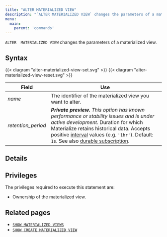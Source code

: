 ```yaml
---
title: "ALTER MATERIALIZED VIEW"
description: "`ALTER MATERIALIZED VIEW` changes the parameters of a materialized view."
menu:
  main:
    parent: 'commands'
---
```


`ALTER  MATERIALIZED VIEW` changes the parameters of a materialized view.

## Syntax

{{< diagram "alter-materialized-view-set.svg" >}}
{{< diagram "alter-materialized-view-reset.svg" >}}

Field | Use
------|-----
_name_ | The identifier of the materialized view you want to alter.
_retention_period_ | ***Private preview.** This option has known performance or stability issues and is under active development.* Duration for which Materialize retains historical data. Accepts positive [interval](/sql/types/interval/) values (e.g. `'1hr'`). Default: `1s`. See also [durable subscription](/transform-data/patterns/durable-subscriptions/#history-retention-period).

## Details

## Privileges

The privileges required to execute this statement are:

- Ownership of the materialized view.

## Related pages

- [`SHOW MATERIALIZED VIEWS`](/sql/show-materialized-views)
- [`SHOW CREATE MATERIALIZED VIEW`](/sql/show-create-materialized-view)
